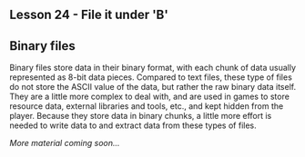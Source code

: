 ## Lesson 24 - File it under 'B'

## Binary files

Binary files store data in their binary format, with each chunk of data usually represented as 8-bit data pieces. Compared to text files, these type of files do not store the ASCII value of the data, but rather the raw binary data itself. They are a little more complex to deal with, and are used in games to store resource data, external libraries and tools, etc., and kept hidden from the player. Because they store data in binary chunks, a little more effort is needed to write data to and extract data from these types of files.

_More material coming soon..._
